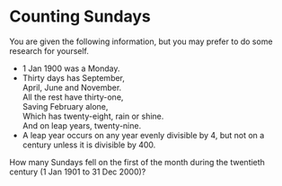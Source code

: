 # Counting Sundays
You are given the following information, but you may prefer to do some research for yourself.

* 1 Jan 1900 was a Monday.
* Thirty days has September,  
  April, June and November.  
  All the rest have thirty-one,  
  Saving February alone,  
  Which has twenty-eight, rain or shine.  
  And on leap years, twenty-nine.
* A leap year occurs on any year evenly divisible by 4, but not on a century unless it is divisible by 400.

How many Sundays fell on the first of the month during the twentieth century (1 Jan 1901 to 31 Dec 2000)?
